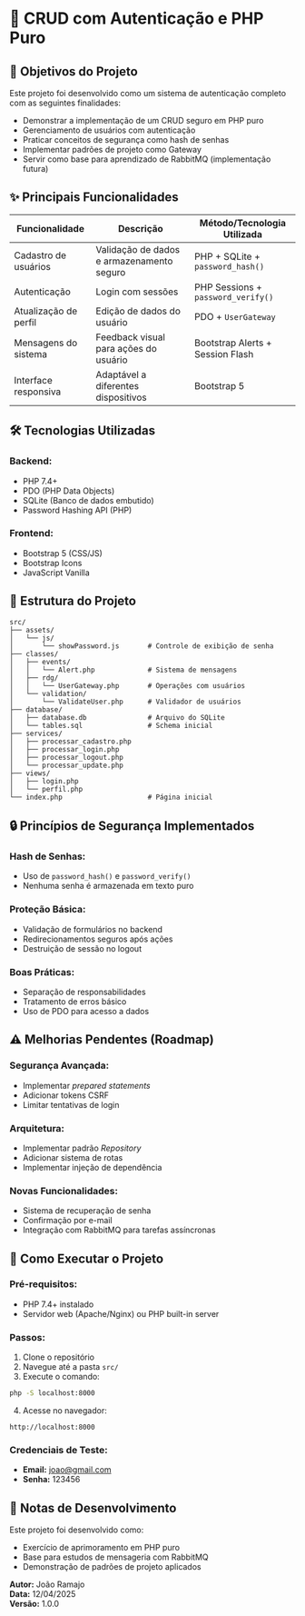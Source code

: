 # 📝 CRUD com Autenticação e PHP Puro

## 🎯 Objetivos do Projeto

Este projeto foi desenvolvido como um sistema de autenticação completo com as seguintes finalidades:

- Demonstrar a implementação de um CRUD seguro em PHP puro
- Gerenciamento de usuários com autenticação
- Praticar conceitos de segurança como hash de senhas
- Implementar padrões de projeto como Gateway
- Servir como base para aprendizado de RabbitMQ (implementação futura)

## ✨ Principais Funcionalidades

| Funcionalidade         | Descrição                                | Método/Tecnologia Utilizada                       |
|------------------------|-------------------------------------------|--------------------------------------------------|
| Cadastro de usuários   | Validação de dados e armazenamento seguro | PHP + SQLite + `password_hash()`                |
| Autenticação           | Login com sessões                         | PHP Sessions + `password_verify()`              |
| Atualização de perfil  | Edição de dados do usuário                | PDO + `UserGateway`                             |
| Mensagens do sistema   | Feedback visual para ações do usuário     | Bootstrap Alerts + Session Flash                |
| Interface responsiva   | Adaptável a diferentes dispositivos       | Bootstrap 5                                     |

## 🛠️ Tecnologias Utilizadas

### Backend:
- PHP 7.4+
- PDO (PHP Data Objects)
- SQLite (Banco de dados embutido)
- Password Hashing API (PHP)

### Frontend:
- Bootstrap 5 (CSS/JS)
- Bootstrap Icons
- JavaScript Vanilla

## 📂 Estrutura do Projeto

```
src/
├── assets/
│   └── js/
│       └── showPassword.js       # Controle de exibição de senha
├── classes/
│   ├── events/
│   │   └── Alert.php             # Sistema de mensagens
│   ├── rdg/
│   │   └── UserGateway.php       # Operações com usuários
│   └── validation/
│       └── ValidateUser.php      # Validador de usuários
├── database/
│   ├── database.db               # Arquivo do SQLite
│   └── tables.sql                # Schema inicial
├── services/
│   ├── processar_cadastro.php
│   ├── processar_login.php
│   ├── processar_logout.php
│   └── processar_update.php
├── views/
│   ├── login.php
│   └── perfil.php
└── index.php                     # Página inicial
```

## 🔒 Princípios de Segurança Implementados

### Hash de Senhas:
- Uso de `password_hash()` e `password_verify()`
- Nenhuma senha é armazenada em texto puro

### Proteção Básica:
- Validação de formulários no backend
- Redirecionamentos seguros após ações
- Destruição de sessão no logout

### Boas Práticas:
- Separação de responsabilidades
- Tratamento de erros básico
- Uso de PDO para acesso a dados

## ⚠️ Melhorias Pendentes (Roadmap)

### Segurança Avançada:
- Implementar *prepared statements*
- Adicionar tokens CSRF
- Limitar tentativas de login

### Arquitetura:
- Implementar padrão *Repository*
- Adicionar sistema de rotas
- Implementar injeção de dependência

### Novas Funcionalidades:
- Sistema de recuperação de senha
- Confirmação por e-mail
- Integração com RabbitMQ para tarefas assíncronas

## 🚀 Como Executar o Projeto

### Pré-requisitos:
- PHP 7.4+ instalado
- Servidor web (Apache/Nginx) ou PHP built-in server

### Passos:
1. Clone o repositório
2. Navegue até a pasta `src/`
3. Execute o comando:

```bash
php -S localhost:8000
```

4. Acesse no navegador:

```
http://localhost:8000
```

### Credenciais de Teste:
- **Email:** joao@gmail.com
- **Senha:** 123456

## 📝 Notas de Desenvolvimento

Este projeto foi desenvolvido como:

- Exercício de aprimoramento em PHP puro
- Base para estudos de mensageria com RabbitMQ
- Demonstração de padrões de projeto aplicados

**Autor:** João Ramajo  
**Data:** 12/04/2025  
**Versão:** 1.0.0
